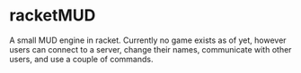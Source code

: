 racketMUD
=========

A small MUD engine in racket.
Currently no game exists as of yet, however users can connect to a server, change their names, communicate with other users, and use a couple of commands.
